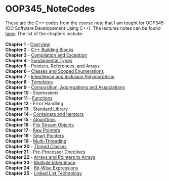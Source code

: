 # OOP345_NoteCodes
These are the C++ codes from the course note that I am tought for OOP345 (OO Software Developement Using C++). The lectures notes can be found <a href="https://scs.senecac.on.ca/~oop345/">here</a>. The list of the chapters include:<br><br>
  <strong>Chapter 1</strong> - <a href="#">Overview</a><br>
  <strong>Chapter 2</strong> - <a href="https://github.com/HussainIslam/OOP345_NoteCodes/tree/master/Chapter%202%20-%20C%2B%2B%20Building%20Blocks">C++ Building Blocks</a><br>
  <strong>Chapter 3</strong> - <a href="https://github.com/HussainIslam/OOP345_NoteCodes/tree/master/Chapter%203%20-%20Compilation%20and%20Execution">Compilation and Exception</a><br>
  <strong>Chapter 4</strong> - <a href="https://github.com/HussainIslam/OOP345_NoteCodes/tree/master/Chapter%204%20-%20Fundamental%20Types">Fundamental Types</a><br>
  <strong>Chapter 5</strong> - <a href="https://github.com/HussainIslam/OOP345_NoteCodes/tree/master/Chapter%205%20-%20Pointers%2C%20References%20and%20Arrays">Pointers, References, and Arrays</a><br>
  <strong>Chapter 6</strong> - <a href="https://github.com/HussainIslam/OOP345_NoteCodes/tree/master/Chapter%206%20-%20Classes%20and%20Scoped%20Enumerations">Classes and Scoped Enumerations</a><br>
  <strong>Chapter 7</strong> - <a href="https://github.com/HussainIslam/OOP345_NoteCodes/tree/master/Chapter%207%20-%20Inheritence%20and%20Inclusion%20Polymorphism">Inheritence and Inclusion Polymorphism</a><br>
  <strong>Chapter 8</strong> - <a href="https://github.com/HussainIslam/OOP345_NoteCodes/tree/master/Chapter%208%20-%20Template">Templates</a><br>
  <strong>Chapter 9</strong> - <a href="https://github.com/HussainIslam/OOP345_NoteCodes/tree/master/Chapter%209%20-%20Compositions%2C%20Aggregations%2C%20and%20Associations">Composition, Aggregations and Associations</a><br>
  <strong>Chapter 10</strong> - Expressions<br>
  <strong>Chapter 11</strong> - <a href="https://github.com/HussainIslam/OOP345_NoteCodes/tree/master/Chapter%2011%20-%20Functions">Functions</a><br>
  <strong>Chapter 12</strong> - Error Handling<br>
  <strong>Chapter 13</strong> - <a href="https://github.com/HussainIslam/OOP345_NoteCodes/tree/master/Chapter%2013%20-%20Standard%20Library">Standard Library</a><br>
  <strong>Chapter 14</strong> - <a href="https://github.com/HussainIslam/OOP345_NoteCodes/tree/master/Chapter%2014%20-%20Containers%20and%20Iterators">Containers and Iterators</a><br>
  <strong>Chapter 15</strong> - <a href="https://github.com/HussainIslam/OOP345_NoteCodes/tree/master/Chapter%2015%20-%20Algorithms">Algorithms</a><br>
  <strong>Chapter 16</strong> - <a href="https://github.com/HussainIslam/OOP345_NoteCodes/tree/master/Chapter%2016%20-%20File%20Stream%20Objects">File Stream Objects</a><br>
  <strong>Chapter 17</strong> - <a href="https://github.com/HussainIslam/OOP345_NoteCodes/tree/master/Chapter%2017%20-%20Raw%20Pointers">Raw Pointers</a><br>
  <strong>Chapter 18</strong> - <a href="https://github.com/HussainIslam/OOP345_NoteCodes/tree/master/Chapter%2018%20-%20Smart%20Pointers">Smart Pointers</a><br>
  <strong>Chapter 19</strong> - <a href="https://github.com/HussainIslam/OOP345_NoteCodes/tree/master/Chapter%2019%20-%20Multi-Threading">Multi-Threading</a><br>
  <strong>Chapter 20</strong> - <a href="https://github.com/HussainIslam/OOP345_NoteCodes/tree/master/Chapter%2020%20-%20Thread%20Classes">Thread Classes</a><br>
  <strong>Chapter 21</strong> - <a href="https://github.com/HussainIslam/OOP345_NoteCodes/tree/master/Chapter%2021%20-%20Pre-Processor%20Directives">Pre-Processor Directives</a><br>
  <strong>Chapter 22</strong> - <a href="https://github.com/HussainIslam/OOP345_NoteCodes/tree/master/Chapter%2022%20-%20Arrays%20and%20Pointers%20to%20Arrays">Arrays and Pointers to Arrays</a><br>
  <strong>Chapter 23</strong> - <a href="https://github.com/HussainIslam/OOP345_NoteCodes/tree/master/Chapter%2023%20-%20Multiple%20Inheritance">Multiple Inheritence</a><br>
  <strong>Chapter 24</strong> - <a href="https://github.com/HussainIslam/OOP345_NoteCodes/tree/master/Chapter%2024%20-%20Bit-Wise%20Expressions">Bit-Wise Expressions</a><br>
  <strong>Chapter 25</strong> - <a href="https://github.com/HussainIslam/OOP345_NoteCodes/tree/master/Chapter%2025%20-%20Introduction%20to%20Linked%20Lists">Linked List Technology</a><br>
  <!--<strong>Chapter 26</strong> - <a href="#">Other Topics</a><br>-->

